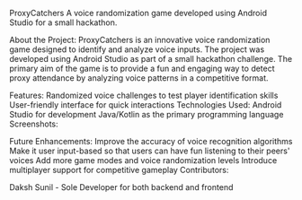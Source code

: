 ProxyCatchers
A voice randomization game developed using Android Studio for a small hackathon.

About the Project:
ProxyCatchers is an innovative voice randomization game designed to identify and analyze voice inputs. The project was developed using Android Studio as part of a small hackathon challenge. The primary aim of the game is to provide a fun and engaging way to detect proxy attendance by analyzing voice patterns in a competitive format.

Features:
Randomized voice challenges to test player identification skills
User-friendly interface for quick interactions
Technologies Used:
Android Studio for development
Java/Kotlin as the primary programming language
Screenshots:


Future Enhancements:
Improve the accuracy of voice recognition algorithms
Make it user input-based so that users can have fun listening to their peers' voices
Add more game modes and voice randomization levels
Introduce multiplayer support for competitive gameplay
Contributors:

Daksh Sunil - Sole Developer for both backend and frontend
